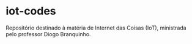 # iot-codes
Repositório destinado à matéria de Internet das Coisas (IoT), ministrada pelo professor Diogo Branquinho.
